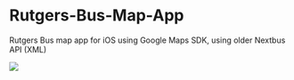 # Rutgers-Bus-Map-App
Rutgers Bus map app for iOS using Google Maps SDK, using older Nextbus API (XML)


![](https://media.giphy.com/media/24nD0UHAkktTqQHhCB/giphy.gif)
